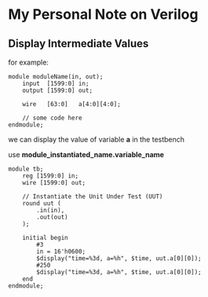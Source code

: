 # My Personal Note on Verilog

## Display Intermediate Values

for example:

```
module moduleName(in, out);
    input  [1599:0] in;
    output [1599:0] out;

    wire   [63:0]   a[4:0][4:0];

    // some code here
endmodule;
```

we can display the value of variable **a** in the testbench

use **module_instantiated_name.variable_name**

```
module tb;
    reg [1599:0] in;
    wire [1599:0] out;

    // Instantiate the Unit Under Test (UUT)
    round uut (
        .in(in),
        .out(out)
    );

    initial begin
        #3
        in = 16'h0600;
        $display("time=%3d, a=%h", $time, uut.a[0][0]);
        #250
        $display("time=%3d, a=%h", $time, uut.a[0][0]);
    end
endmodule;
```